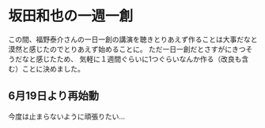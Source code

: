 # 坂田和也の一週一創

この間、福野泰介さんの一日一創の講演を聴きとりあえず作ることは大事だなと
漠然と感じたのでとりあえず始めることに。
ただ一日一創だとさすがにきつそうだなと感じたため、
気軽に１週間ぐらいに1つぐらいなんか作る（改良も含む）ことに決めました。

## 6月19日より再始動
今度は止まらないように頑張りたい...